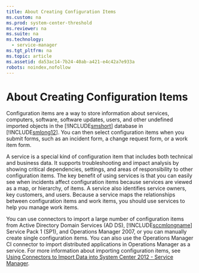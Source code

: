 ```yaml
---
title: About Creating Configuration Items
ms.custom: na
ms.prod: system-center-threshold
ms.reviewer: na
ms.suite: na
ms.technology: 
  - service-manager
ms.tgt_pltfrm: na
ms.topic: article
ms.assetid: da53ac14-7b24-40ab-a421-e4c42a7e933a
robots: noindex,nofollow
---
```

# About Creating Configuration Items
Configuration items are a way to store information about services, computers, software, software updates, users, and other undefined imported objects in the [!INCLUDE[smshort](Token/smshort_md.md)] database in [!INCLUDE[smlong12](Token/smlong12_md.md)]. You can then select configuration items when you submit forms, such as an incident form, a change request form, or a work item form.

A service is a special kind of configuration item that includes both technical and business data. It supports troubleshooting and impact analysis by showing critical dependencies, settings, and areas of responsibility to other configuration items. The key benefit of using services is that you can easily see when incidents affect configuration items because services are viewed as a map, or hierarchy, of items. A service also identifies service owners, key customers, and users. Because a service maps the relationships between configuration items and work items, you should use services to help you manage work items.

You can use connectors to import a large number of configuration items from Active Directory Domain Services \(AD DS\), [!INCLUDE[sccmlongname](Token/sccmlongname_md.md)] Service Pack 1 \(SP1\), and Operations Manager 2007, or you can manually create single configuration items. You can also use the Operations Manager CI connector to import distributed applications in Operations Manager as a service. For more information about importing configuration items, see [Using Connectors to Import Data into System Center 2012 - Service Manager](Using-Connectors-to-Import-Data-into-System-Center-2012---Service-Manager.md).


